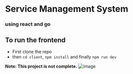 # Service Management System
### using react and go
## To run the frontend 
- First clone the repo
- then `cd client`, `npm install` and finally  `npm run dev`

**Note: This project is not complete.**
![image](https://github.com/Sahas001/service-management-system/assets/117729874/d8f18671-13b9-4a9c-b278-b9b583468d6d)
